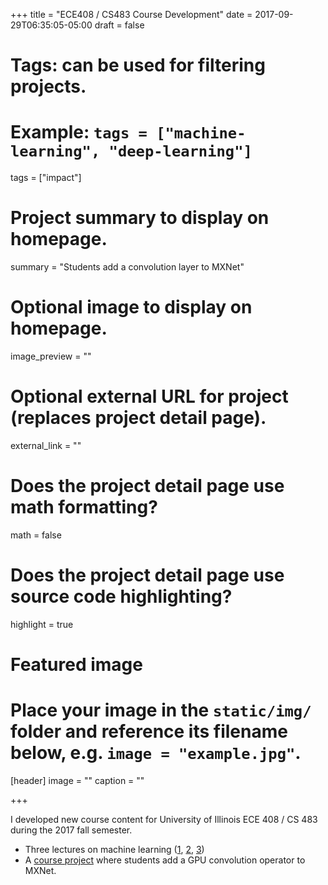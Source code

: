 +++
title = "ECE408 / CS483 Course Development"
date = 2017-09-29T06:35:05-05:00
draft = false

# Tags: can be used for filtering projects.
# Example: `tags = ["machine-learning", "deep-learning"]`
tags = ["impact"]

# Project summary to display on homepage.
summary = "Students add a convolution layer to MXNet"

# Optional image to display on homepage.
image_preview = ""

# Optional external URL for project (replaces project detail page).
external_link = ""

# Does the project detail page use math formatting?
math = false

# Does the project detail page use source code highlighting?
highlight = true

# Featured image
# Place your image in the `static/img/` folder and reference its filename below, e.g. `image = "example.jpg"`.
[header]
image = ""
caption = ""

+++

I developed new course content for University of Illinois ECE 408 / CS 483 during the 2017 fall semester.

* Three lectures on machine learning ([1][l1], [2][l2], [3][l3])
* A [course project][project_repo] where students add a GPU convolution operator to MXNet.

[project_repo]: https://bitbucket.org/hwuligans/2017fa_ece408_project
[l1]: ../../pdf/2017FA_ECE408_dl01_Intro.pdf
[l2]: ../../pptx/2017FA_ECE408_dl02_FF-Gradient.pptx
[l3]: ../../pptx/2017FA_ECE408_dl03_CNN01.pptx
